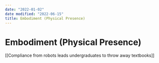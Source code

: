 ```yaml
---
date: "2022-01-02"
date modified: "2022-06-15"
title: Embodiment (Physical Presence)
---
```


# Embodiment (Physical Presence)
[[Compliance from robots leads undergraduates to throw away textbooks]]
